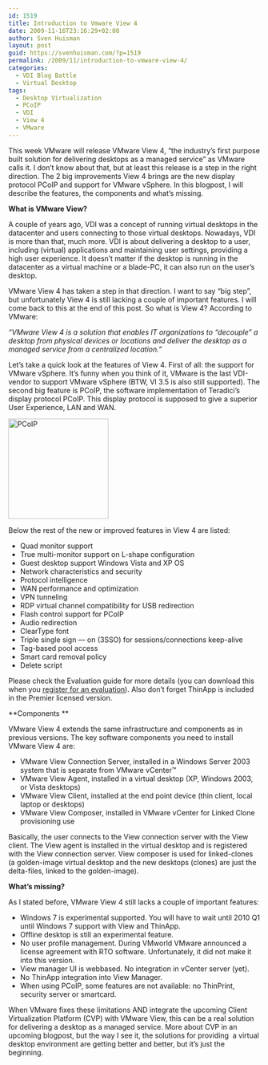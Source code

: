 ```yaml
---
id: 1519
title: Introduction to Vmware View 4
date: 2009-11-16T23:16:29+02:00
author: Sven Huisman
layout: post
guid: https://svenhuisman.com/?p=1519
permalink: /2009/11/introduction-to-vmware-view-4/
categories:
  - VDI Blog Battle
  - Virtual Desktop
tags:
  - Desktop Virtualization
  - PCoIP
  - VDI
  - View 4
  - VMware
---
```

This week VMware will release VMware View 4, “the industry’s first purpose built solution for delivering desktops as a managed service” as VMware calls it. I don’t know about that, but at least this release is a step in the right direction. The 2 big improvements View 4 brings are the new display protocol PCoIP and support for VMware vSphere. In this blogpost, I will describe the features, the components and what’s missing.<!--more-->

**What is VMware View?**

A couple of years ago, VDI was a concept of running virtual desktops in the datacenter and users connecting to those virtual desktops. Nowadays, VDI is more than that, much more. VDI is about delivering a desktop to a user, including (virtual) applications and maintaining user settings, providing a high user experience. It doesn’t matter if the desktop is running in the datacenter as a virtual machine or a blade-PC, it can also run on the user’s desktop.

VMware View 4 has taken a step in that direction. I want to say “big step”, but unfortunately View 4 is still lacking a couple of important features. I will come back to this at the end of this post. So what is View 4? According to VMware: 

_“VMware View 4 is a solution that enables IT organizations to “decouple” a desktop from physical devices or locations and deliver the desktop as a managed service from a centralized location.”_

Let’s take a quick look at the features of View 4. First of all: the support for VMware vSphere. It’s funny when you think of it, VMware is the last VDI-vendor to support VMware vSphere (BTW, VI 3.5 is also still supported). The second big feature is PCoIP, the software implementation of Teradici’s display protocol PCoIP. This display protocol is supposed to give a superior User Experience, LAN and WAN.

<img class="aligncenter size-thumbnail wp-image-1530" title="PCoIP" src="https://svenhuisman.com/wp-content/uploads/2009/11/PCoIP-200x200.png" alt="PCoIP" width="200" height="200" srcset="https://svenhuisman.com/wp-content/uploads/2009/11/PCoIP-200x200.png 200w, https://svenhuisman.com/wp-content/uploads/2009/11/PCoIP-250x250.png 250w, https://svenhuisman.com/wp-content/uploads/2009/11/PCoIP-75x75.png 75w" sizes="(max-width: 200px) 100vw, 200px" /> 

Below the rest of the new or improved features in View 4 are listed: 

  * Quad monitor support
  * True multi-monitor support on L-shape configuration
  * Guest desktop support Windows Vista and XP OS
  * Network characteristics and security
  * Protocol intelligence
  * WAN performance and optimization
  * VPN tunneling
  * RDP virtual channel compatibility for USB redirection
  * Flash control support for PCoIP
  * Audio redirection
  * ClearType font
  * Triple single sign — on (3SSO) for sessions/connections keep-alive
  * Tag-based pool access
  * Smart card removal policy
  * Delete script 

Please check the Evaluation guide for more details (you can download this when you <a title="Register for View 4" href="https://www.vmware.com/tryvmware/?p=view4&lp=1" target="_blank">register for an evaluation</a>). Also don’t forget ThinApp is included in the Premier licensed version.

**Components **

VMware View 4 extends the same infrastructure and components as in previous versions. The key software components you need to install VMware View 4 are:

  * VMware View Connection Server, installed in a Windows Server 2003 system that is separate from VMware vCenter™
  * VMware View Agent, installed in a virtual desktop (XP, Windows 2003, or Vista desktops)
  * VMware View Client, installed at the end point device (thin client, local laptop or desktops)
  * VMware View Composer, installed in VMware vCenter for Linked Clone provisioning use 

Basically, the user connects to the View connection server with the View client. The View agent is installed in the virtual desktop and is registered with the View connection server. View composer is used for linked-clones (a golden-image virtual desktop and the new desktops (clones) are just the delta-files, linked to the golden-image).

**What’s missing?**

As I stated before, VMware View 4 still lacks a couple of important features:

  * Windows 7 is experimental supported. You will have to wait until 2010 Q1 until Windows 7 support with View and ThinApp.
  * Offline desktop is still an experimental feature.
  * No user profile management. During VMworld VMware announced a license agreement with RTO software. Unfortunately, it did not make it into this version.
  * View manager UI is webbased. No integration in vCenter server (yet).
  * No ThinApp integration into View Manager.
  * When using PCoIP, some features are not available: no ThinPrint, security server or smartcard. 

When VMware fixes these limitations AND integrate the upcoming Client Virtualization Platform (CVP) with VMware View, this can be a real solution for delivering a desktop as a managed service. More about CVP in an upcoming blogpost, but the way I see it, the solutions for providing  a virtual desktop environment are getting better and better, but it’s just the beginning.